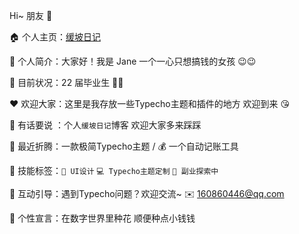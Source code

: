 Hi~ 朋友 👋

🏠 个人主页：[缓坡日记](https://amrx.me/)

🧑 个人简介：大家好！我是 Jane 一个一心只想搞钱的女孩 😉😉

🎉 目前状况：22 届毕业生 👏👏

❤️ 欢迎大家：这里是我存放一些Typecho主题和插件的地方 欢迎到来 😘

🌈 有话要说 ：个人`缓坡日记`博客 欢迎大家多来踩踩

💼 最近折腾：一款极简Typecho主题 / 💰 一个自动记账工具

🌟 技能标签：`🎨 UI设计` `💻 Typecho主题定制` `🚀 副业探索中`

📮 互动引导：遇到Typecho问题？欢迎交流~ ✉️ 160860446@qq.com

🎯 个性宣言：在数字世界里种花 顺便种点小钱钱
